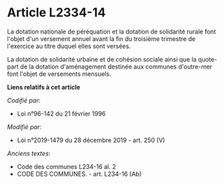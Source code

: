 # Article L2334-14

La dotation nationale de péréquation et la dotation de solidarité rurale font l'objet d'un versement annuel avant la fin du
troisième trimestre de l'exercice au titre duquel elles sont versées.

La dotation de solidarité urbaine et de cohésion sociale ainsi que la quote-part de la dotation d'aménagement destinée aux
communes d'outre-mer font l'objet de versements mensuels.

**Liens relatifs à cet article**

_Codifié par_:

  - Loi n°96-142 du 21 février 1996

_Modifié par_:

  - Loi n°2019-1479 du 28 décembre 2019 - art. 250 (V)

_Anciens textes_:

  - Code des communes L234-16 al. 2
  - CODE DES COMMUNES. - art. L234-16 (Ab)
